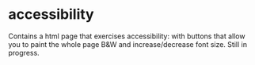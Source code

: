 # accessibility

Contains a html page that exercises accessibility: with buttons that allow you to paint the whole page B&W and increase/decrease font size. Still in progress.
